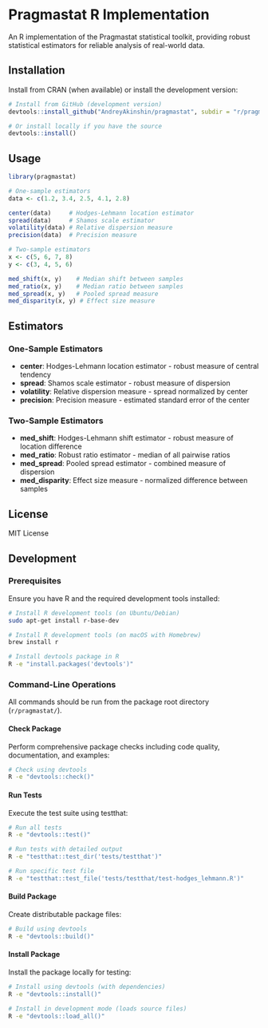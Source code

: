 # Pragmastat R Implementation

An R implementation of the Pragmastat statistical toolkit, providing robust statistical estimators for reliable analysis of real-world data.

## Installation

Install from CRAN (when available) or install the development version:

```r
# Install from GitHub (development version)
devtools::install_github("AndreyAkinshin/pragmastat", subdir = "r/pragmastat")

# Or install locally if you have the source
devtools::install()
```

## Usage

```r
library(pragmastat)

# One-sample estimators
data <- c(1.2, 3.4, 2.5, 4.1, 2.8)

center(data)     # Hodges-Lehmann location estimator
spread(data)     # Shamos scale estimator
volatility(data) # Relative dispersion measure
precision(data)  # Precision measure

# Two-sample estimators
x <- c(5, 6, 7, 8)
y <- c(3, 4, 5, 6)

med_shift(x, y)    # Median shift between samples
med_ratio(x, y)    # Median ratio between samples
med_spread(x, y)   # Pooled spread measure
med_disparity(x, y) # Effect size measure
```

## Estimators

### One-Sample Estimators

- **center**: Hodges-Lehmann location estimator - robust measure of central tendency
- **spread**: Shamos scale estimator - robust measure of dispersion  
- **volatility**: Relative dispersion measure - spread normalized by center
- **precision**: Precision measure - estimated standard error of the center

### Two-Sample Estimators

- **med_shift**: Hodges-Lehmann shift estimator - robust measure of location difference
- **med_ratio**: Robust ratio estimator - median of all pairwise ratios
- **med_spread**: Pooled spread estimator - combined measure of dispersion
- **med_disparity**: Effect size measure - normalized difference between samples

## License

MIT License

## Development

### Prerequisites

Ensure you have R and the required development tools installed:

```bash
# Install R development tools (on Ubuntu/Debian)
sudo apt-get install r-base-dev

# Install R development tools (on macOS with Homebrew)
brew install r

# Install devtools package in R
R -e "install.packages('devtools')"
```

### Command-Line Operations

All commands should be run from the package root directory (`r/pragmastat/`).

#### Check Package

Perform comprehensive package checks including code quality, documentation, and examples:

```bash
# Check using devtools 
R -e "devtools::check()"
```

#### Run Tests

Execute the test suite using testthat:

```bash
# Run all tests
R -e "devtools::test()"

# Run tests with detailed output
R -e "testthat::test_dir('tests/testthat')"

# Run specific test file
R -e "testthat::test_file('tests/testthat/test-hodges_lehmann.R')"
```

#### Build Package

Create distributable package files:

```bash
# Build using devtools
R -e "devtools::build()"
```

#### Install Package

Install the package locally for testing:

```bash
# Install using devtools (with dependencies)
R -e "devtools::install()"

# Install in development mode (loads source files)
R -e "devtools::load_all()"
```
